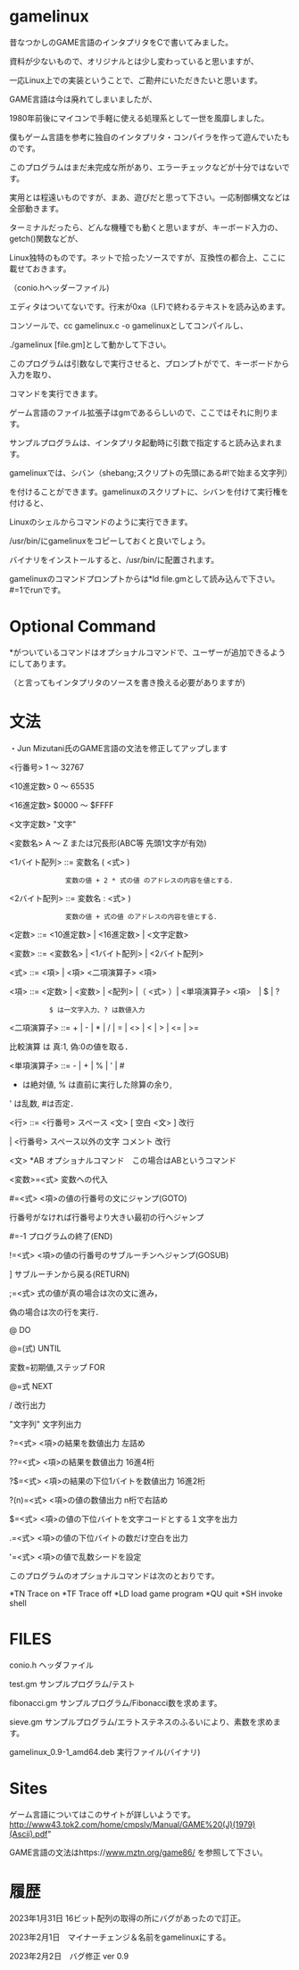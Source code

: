 # gamelinux


昔なつかしのGAME言語のインタプリタをCで書いてみました。

資料が少ないもので、オリジナルとは少し変わっていると思いますが、

一応Linux上での実装ということで、ご勘弁にいただきたいと思います。

GAME言語は今は廃れてしまいましたが、

1980年前後にマイコンで手軽に使える処理系として一世を風靡しました。

僕もゲーム言語を参考に独自のインタプリタ・コンパイラを作って遊んでいたものです。

このプログラムはまだ未完成な所があり、エラーチェックなどが十分ではないです。

実用とは程遠いものですが、まあ、遊びだと思って下さい。一応制御構文などは全部動きます。



ターミナルだったら、どんな機種でも動くと思いますが、キーボード入力の、getch()関数などが、

Linux独特のものです。ネットで拾ったソースですが、互換性の都合上、ここに載せておきます。

（conio.hヘッダーファイル)



エディタはついてないです。行末が0xa（LF)で終わるテキストを読み込めます。

コンソールで、cc gamelinux.c -o gamelinuxとしてコンパイルし、

./gamelinux [file.gm]として動かして下さい。

このプログラムは引数なしで実行させると、プロンプトがでて、キーボードから入力を取り、

コマンドを実行できます。

ゲーム言語のファイル拡張子はgmであるらしいので、ここではそれに則ります。

サンプルプログラムは、インタプリタ起動時に引数で指定すると読み込まれます。

gamelinuxでは、シバン（shebang;スクリプトの先頭にある#!で始まる文字列）

を付けることができます。gamelinuxのスクリプトに、シバンを付けて実行権を付けると、

Linuxのシェルからコマンドのように実行できます。

/usr/bin/にgamelinuxをコピーしておくと良いでしょう。

バイナリをインストールすると、/usr/bin/に配置されます。

gamelinuxのコマンドプロンプトからは*ld file.gmとして読み込んで下さい。#=1でrunです。

# Optional Command

*がついているコマンドはオプショナルコマンドで、ユーザーが追加できるようにしてあります。

（と言ってもインタプリタのソースを書き換える必要がありますが)



# 文法

・Jun Mizutani氏のGAME言語の文法を修正してアップします

<行番号>   1 〜 32767

<10進定数> 0 〜 65535

<16進定数> $0000 〜 $FFFF

<文字定数> "文字"

<変数名>   A 〜 Z または冗長形(ABC等 先頭1文字が有効)


<1バイト配列> ::= 変数名 ( <式> )

                  変数の値 + 2 * 式の値 のアドレスの内容を値とする．

<2バイト配列> ::= 変数名 : <式> )

                  変数の値 + 式の値 のアドレスの内容を値とする．

<定数> ::= <10進定数> | <16進定数> | <文字定数>

<変数> ::= <変数名> | <1バイト配列> | <2バイト配列>

<式> ::= <項> | <項> <二項演算子> <項>

<項> ::= <定数> | <変数> | <配列> |（ <式> ）| <単項演算子> <項>　|  $  | ?

              $ は一文字入力、? は数値入力

<二項演算子> ::= + | - | * | / | = | <> | < | > | <= | >=

比較演算 は 真:1, 偽:0の値を取る．

<単項演算子> ::= - | + | % | ' | #

+ は絶対値, % は直前に実行した除算の余り,

' は乱数, #は否定．

<行> ::= <行番号> スペース <文> [ 空白 <文> ] 改行

| <行番号> スペース以外の文字 コメント 改行

<文>
*AB              オプショナルコマンド　この場合はABというコマンド

<変数>=<式>     変数への代入

#=<式>            <項>の値の行番号の文にジャンプ(GOTO)

行番号がなければ行番号より大きい最初の行へジャンプ

#=-1              プログラムの終了(END)

!=<式>            <項>の値の行番号のサブルーチンへジャンプ(GOSUB)

]                 サブルーチンから戻る(RETURN)

;=<式>            式の値が真の場合は次の文に進み，

偽の場合は次の行を実行．

@                 DO

@=(式)            UNTIL

変数=初期値,ステップ FOR

@=式              NEXT

/                 改行出力

"文字列"          文字列出力

?=<式>            <項>の結果を数値出力 左詰め

??=<式>           <項>の結果を数値出力 16進4桁

?$=<式>           <項>の結果の下位1バイトを数値出力 16進2桁

?(n)=<式>         <項>の値の数値出力 n桁で右詰め

$=<式>            <項>の値の下位バイトを文字コードとする１文字を出力

.=<式>            <項>の値の下位バイトの数だけ空白を出力

'=<式>            <項>の値で乱数シードを設定

このプログラムのオプショナルコマンドは次のとおりです。

*TN Trace on
*TF Trace off
*LD load game program
*QU quit
*SH invoke shell

   
# FILES

conio.h                 ヘッダファイル

test.gm                 サンプルプログラム/テスト

fibonacci.gm            サンプルプログラム/Fibonacci数を求めます。

sieve.gm                サンプルプログラム/エラトステネスのふるいにより、素数を求めます。

gamelinux_0.9-1_amd64.deb  実行ファイル(バイナリ)

# Sites

ゲーム言語についてはこのサイトが詳しいようです。http://www43.tok2.com/home/cmpslv/Manual/GAME%20(J)(1979)(Ascii).pdf"

GAME言語の文法はhttps://www.mztn.org/game86/ を参照して下さい。

# 履歴

2023年1月31日 16ビット配列の取得の所にバグがあったので訂正。

2023年2月1日　マイナーチェンジ＆名前をgamelinuxにする。

2023年2月2日　バグ修正 ver 0.9

